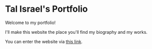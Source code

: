 # Tal Israel's Portfolio

Welcome to my portfolio!

I'll make this website the place you'll find my biography and my works.

You can enter the website via [this link](https://talisrae.li/).